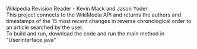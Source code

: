 Wikipedia Revision Reader - 
Kevin Mack and
Jason Yoder <br>
This project connects to the WikiMedia API and returns the authors and timestamps of the 15 most recent changes in reverse chronological order to an article searched by the user. <br>
To build and run, download the code and run the main method in "UserInterface.java"